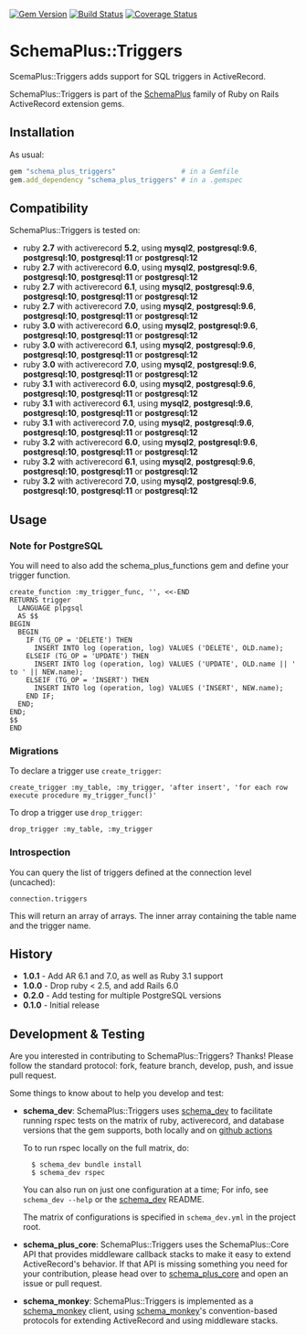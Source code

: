 [![Gem Version](https://badge.fury.io/rb/schema_plus_triggers.svg)](http://badge.fury.io/rb/schema_plus_triggers)
[![Build Status](https://github.com/SchemaPlus/schema_plus_triggers/actions/workflows/prs.yml/badge.svg)](http://github.com/SchemaPlus/schema_plus_triggers/actions)
[![Coverage Status](https://coveralls.io/repos/github/SchemaPlus/schema_plus_triggers/badge.svg)](https://coveralls.io/github/SchemaPlus/schema_plus_triggers)

# SchemaPlus::Triggers

ScemaPlus::Triggers adds support for SQL triggers in ActiveRecord.

SchemaPlus::Triggers is part of the [SchemaPlus](https://github.com/SchemaPlus/) family of Ruby on Rails ActiveRecord extension gems.

## Installation

<!-- SCHEMA_DEV: TEMPLATE INSTALLATION - begin -->
<!-- These lines are auto-inserted from a schema_dev template -->
As usual:

```ruby
gem "schema_plus_triggers"                # in a Gemfile
gem.add_dependency "schema_plus_triggers" # in a .gemspec
```

<!-- SCHEMA_DEV: TEMPLATE INSTALLATION - end -->

## Compatibility

SchemaPlus::Triggers is tested on:

<!-- SCHEMA_DEV: MATRIX - begin -->
<!-- These lines are auto-generated by schema_dev based on schema_dev.yml -->
* ruby **2.7** with activerecord **5.2**, using **mysql2**, **postgresql:9.6**, **postgresql:10**, **postgresql:11** or **postgresql:12**
* ruby **2.7** with activerecord **6.0**, using **mysql2**, **postgresql:9.6**, **postgresql:10**, **postgresql:11** or **postgresql:12**
* ruby **2.7** with activerecord **6.1**, using **mysql2**, **postgresql:9.6**, **postgresql:10**, **postgresql:11** or **postgresql:12**
* ruby **2.7** with activerecord **7.0**, using **mysql2**, **postgresql:9.6**, **postgresql:10**, **postgresql:11** or **postgresql:12**
* ruby **3.0** with activerecord **6.0**, using **mysql2**, **postgresql:9.6**, **postgresql:10**, **postgresql:11** or **postgresql:12**
* ruby **3.0** with activerecord **6.1**, using **mysql2**, **postgresql:9.6**, **postgresql:10**, **postgresql:11** or **postgresql:12**
* ruby **3.0** with activerecord **7.0**, using **mysql2**, **postgresql:9.6**, **postgresql:10**, **postgresql:11** or **postgresql:12**
* ruby **3.1** with activerecord **6.0**, using **mysql2**, **postgresql:9.6**, **postgresql:10**, **postgresql:11** or **postgresql:12**
* ruby **3.1** with activerecord **6.1**, using **mysql2**, **postgresql:9.6**, **postgresql:10**, **postgresql:11** or **postgresql:12**
* ruby **3.1** with activerecord **7.0**, using **mysql2**, **postgresql:9.6**, **postgresql:10**, **postgresql:11** or **postgresql:12**
* ruby **3.2** with activerecord **6.0**, using **mysql2**, **postgresql:9.6**, **postgresql:10**, **postgresql:11** or **postgresql:12**
* ruby **3.2** with activerecord **6.1**, using **mysql2**, **postgresql:9.6**, **postgresql:10**, **postgresql:11** or **postgresql:12**
* ruby **3.2** with activerecord **7.0**, using **mysql2**, **postgresql:9.6**, **postgresql:10**, **postgresql:11** or **postgresql:12**

<!-- SCHEMA_DEV: MATRIX - end -->

## Usage

### Note for PostgreSQL

You will need to also add the schema_plus_functions gem and define your trigger function.

    create_function :my_trigger_func, '', <<-END
    RETURNS trigger
      LANGUAGE plpgsql
      AS $$
    BEGIN
      BEGIN
        IF (TG_OP = 'DELETE') THEN
          INSERT INTO log (operation, log) VALUES ('DELETE', OLD.name);
        ELSEIF (TG_OP = 'UPDATE') THEN
          INSERT INTO log (operation, log) VALUES ('UPDATE', OLD.name || ' to ' || NEW.name);
        ELSEIF (TG_OP = 'INSERT') THEN
          INSERT INTO log (operation, log) VALUES ('INSERT', NEW.name);
        END IF; 
      END;
    END;
    $$
    END

### Migrations

To declare a trigger use `create_trigger`:

    create_trigger :my_table, :my_trigger, 'after insert', 'for each row execute procedure my_trigger_func()' 

To drop a trigger use `drop_trigger`:

    drop_trigger :my_table, :my_trigger

### Introspection

You can query the list of triggers defined at the connection level (uncached):

    connection.triggers

This will return an array of arrays. The inner array containing the table name and the trigger name.

## History

* **1.0.1** - Add AR 6.1 and 7.0, as well as Ruby 3.1 support
* **1.0.0** - Drop ruby < 2.5, and add Rails 6.0 
* **0.2.0** - Add testing for multiple PostgreSQL versions
* **0.1.0** - Initial release

## Development & Testing

Are you interested in contributing to SchemaPlus::Triggers?  Thanks!  Please follow
the standard protocol: fork, feature branch, develop, push, and issue pull
request.

Some things to know about to help you develop and test:

<!-- SCHEMA_DEV: TEMPLATE USES SCHEMA_DEV - begin -->
<!-- These lines are auto-inserted from a schema_dev template -->
* **schema_dev**:  SchemaPlus::Triggers uses [schema_dev](https://github.com/SchemaPlus/schema_dev) to
  facilitate running rspec tests on the matrix of ruby, activerecord, and database
  versions that the gem supports, both locally and on
  [github actions](https://github.com/SchemaPlus/schema_plus_triggers/actions)

  To to run rspec locally on the full matrix, do:

        $ schema_dev bundle install
        $ schema_dev rspec

  You can also run on just one configuration at a time;  For info, see `schema_dev --help` or the [schema_dev](https://github.com/SchemaPlus/schema_dev) README.

  The matrix of configurations is specified in `schema_dev.yml` in
  the project root.

<!-- SCHEMA_DEV: TEMPLATE USES SCHEMA_DEV - end -->

<!-- SCHEMA_DEV: TEMPLATE USES SCHEMA_PLUS_CORE - begin -->
<!-- These lines are auto-inserted from a schema_dev template -->
* **schema_plus_core**: SchemaPlus::Triggers uses the SchemaPlus::Core API that
  provides middleware callback stacks to make it easy to extend
  ActiveRecord's behavior.  If that API is missing something you need for
  your contribution, please head over to
  [schema_plus_core](https://github.com/SchemaPlus/schema_plus_core) and open
  an issue or pull request.

<!-- SCHEMA_DEV: TEMPLATE USES SCHEMA_PLUS_CORE - end -->

<!-- SCHEMA_DEV: TEMPLATE USES SCHEMA_MONKEY - begin -->
<!-- These lines are auto-inserted from a schema_dev template -->
* **schema_monkey**: SchemaPlus::Triggers is implemented as a
  [schema_monkey](https://github.com/SchemaPlus/schema_monkey) client,
  using [schema_monkey](https://github.com/SchemaPlus/schema_monkey)'s
  convention-based protocols for extending ActiveRecord and using middleware stacks.

<!-- SCHEMA_DEV: TEMPLATE USES SCHEMA_MONKEY - end -->
